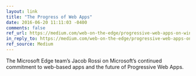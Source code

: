 ```yaml
---
layout: link
title: "The Progress of Web Apps"
date: 2016-06-20 11:11:03 -0400
comments: false
ref_url: https://medium.com/web-on-the-edge/progressive-web-apps-on-windows-8d8eb68d524e#.1f4c2jcjr
in_reply_to: https://medium.com/web-on-the-edge/progressive-web-apps-on-windows-8d8eb68d524e#.1f4c2jcjr
ref_source: Medium
---
```


The Microsoft Edge team’s Jacob Rossi on Microsoft’s continued commitment to web-based apps and the future of Progressive Web Apps.